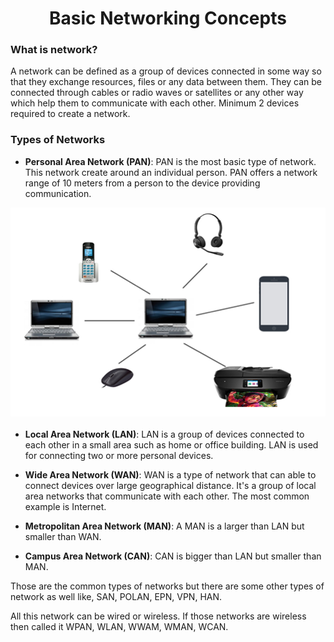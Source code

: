 <h1 align="center">Basic Networking Concepts</h1>

### What is network?

A network can be defined as a group of devices connected in some way so that they exchange resources, files or any data between them. They can be connected through cables or radio waves or satellites or any other way which help them to communicate with each other. Minimum 2 devices required to create a network.

### Types of Networks

- **Personal Area Network (PAN)**: PAN is the most basic type of network. This network create around an individual person. PAN offers a network range of 10 meters from a person to the device providing communication.

<img src="../images/personal-area-network.png" alt="Personal Area Network" style="display: block; margin: 0 auto 20px" >

- **Local Area Network (LAN)**: LAN is a group of devices connected to each other in a small area such as home or office building. LAN is used for connecting two or more personal devices.

- **Wide Area Network (WAN)**: WAN is a type of network that can able to connect devices over large geographical distance. It's a group of local area networks that communicate with each other. The most common example is Internet.

- **Metropolitan Area Network (MAN)**: A MAN is a larger than LAN but smaller than WAN. 

- **Campus Area Network (CAN)**: CAN is bigger than LAN but smaller than MAN.

Those are the common types of networks but there are some other types of network as well like, SAN, POLAN, EPN, VPN, HAN.

All this network can be wired or wireless. If those networks are wireless then called it WPAN, WLAN, WWAM, WMAN, WCAN.